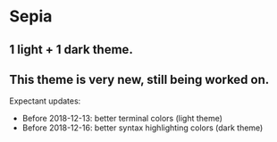 # Sepia

## 1 light + 1 dark theme.

## This theme is very new, still being worked on.

Expectant updates:
- Before 2018-12-13: better terminal colors (light theme)
- Before 2018-12-16: better syntax highlighting colors (dark theme)
